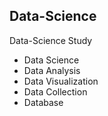 ## Data-Science

Data-Science Study
- Data Science
- Data Analysis
- Data Visualization
- Data Collection
- Database
